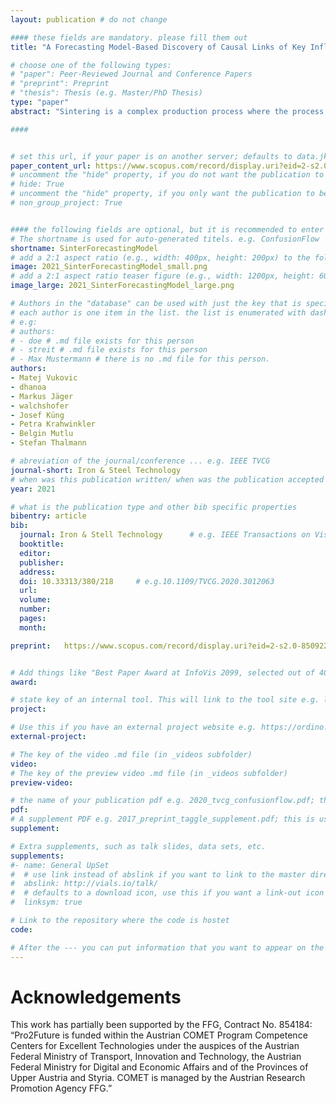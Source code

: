 ```yaml
---
layout: publication # do not change

#### these fields are mandatory. please fill them out
title: "A Forecasting Model-Based Discovery of Causal Links of Key Influencing Performance Quality Indicators for Sinter Production Improvement" # title of your publication 

# choose one of the following types:
# "paper": Peer-Reviewed Journal and Conference Papers
# "preprint": Preprint
# "thesis": Thesis (e.g. Master/PhD Thesis)
type: "paper"
abstract: "Sintering is a complex production process where the process stability and product quality depend on various parameters. Building a forecasting model improves this process. Artificial intelligence (AI) approaches show promising results in comparison to current physical models. They are mostly considered black box models because of their hidden layers. Due to their complexity and limited traceability, it is difficult to draw conclusions for real sinter processes and improving the physical models in a running plant. This challenge is addressed by focusing on detecting causal links from AI-based forecasting models in order to improve the understanding of sintering and optimizing existing physical models." # insert the abstract of your publication between the quotes; you can use html e.g. to make links (<a></a>) or generate bold (<b></b>) etc. text 

####


# set this url, if your paper is on another server; defaults to data.jku-vds-lab.at
paper_content_url: https://www.scopus.com/record/display.uri?eid=2-s2.0-85092267170&origin=inward&txGid=5f94bfde7a78639aa60327d0e70e1a23
# uncomment the "hide" property, if you do not want the publication to be displayed on the website (usually you don't need this)
# hide: True
# uncomment the "hide" property, if you only want the publication to be displayed on your personal page (i.e. publications where you contributed, but does not have anything to do with the Vis Group e.g. Master Thesis,...)
# non_group_project: True


#### the following fields are optional, but it is recommended to enter as much information as possible
# The shortname is used for auto-generated titels. e.g. ConfusionFlow
shortname: SinterForecastingModel
# add a 2:1 aspect ratio (e.g., width: 400px, height: 200px) to the folder /assets/images/papers/ e.g. 2020_tvcg_confusionflow.png
image: 2021_SinterForecastingModel_small.png
# add a 2:1 aspect ratio teaser figure (e.g., width: 1200px, height: 600px) to the folder /assets/images/papers/ e.g. 2020_tvcg_confusionflow_teaser.png
image_large: 2021_SinterForecastingModel_large.png

# Authors in the "database" can be used with just the key that is specified in the corresponding .md file (usually it is the lastname in lower case e.g. doe). Authors that do not have an individual page here should be stated with their full name (e.g. John Doe)
# each author is one item in the list. the list is enumerated with dashes ("-")
# e.g:
# authors:
# - doe # .md file exists for this person
# - streit # .md file exists for this person
# - Max Mustermann # there is no .md file for this person.
authors:
- Matej Vukovic
- dhanoa
- Markus Jäger
- walchshofer
- Josef Küng
- Petra Krahwinkler
- Belgin Mutlu
- Stefan Thalmann

# abreviation of the journal/conference ... e.g. IEEE TVCG
journal-short: Iron & Steel Technology
# when was this publication written/ when was the publication accepted (e.g. 2020)
year: 2021

# what is the publication type and other bib specific properties
bibentry: article
bib:
  journal: Iron & Stell Technology		# e.g. IEEE Transactions on Visualization and Computer Graphics (to appear)
  booktitle: 
  editor: 
  publisher: 
  address: 
  doi: 10.33313/380/218		# e.g.10.1109/TVCG.2020.3012063
  url: 
  volume: 
  number: 
  pages:
  month: 

preprint:	https://www.scopus.com/record/display.uri?eid=2-s2.0-85092267170&origin=inward&txGid=5f94bfde7a78639aa60327d0e70e1a23 # here you can put the preprint link (arxiv.org, osf.io,...) e.g. https://arxiv.org/abs/1910.00969


# Add things like "Best Paper Award at InfoVis 2099, selected out of 4000 submissions"
award:

# state key of an internal tool. This will link to the tool site e.g. lineup (usually not needed)
project: 

# Use this if you have an external project website e.g. https://ordino.caleydoapp.org/
external-project: 

# The key of the video .md file (in _videos subfolder)
video: 
# The key of the preview video .md file (in _videos subfolder)
preview-video:

# the name of your publication pdf e.g. 2020_tvcg_confusionflow.pdf; this is usually uploaded to the caleydo aws server
pdf: 
# A supplement PDF e.g. 2017_preprint_taggle_supplement.pdf; this is usually uploaded to the caleydo aws server
supplement: 

# Extra supplements, such as talk slides, data sets, etc.
supplements:
#- name: General UpSet
#  # use link instead of abslink if you want to link to the master directory
#  abslink: http://vials.io/talk/
#  # defaults to a download icon, use this if you want a link-out icon
#  linksym: true

# Link to the repository where the code is hostet
code: 

# After the --- you can put information that you want to appear on the website using markdown formatting or HTML. A good example are acknowledgements, extra references, an erratum, etc.
---
```


# Acknowledgements
This work has partially been supported by the FFG, Contract No. 854184: “Pro2Future is funded within the Austrian COMET Program Competence Centers for Excellent Technologies under the auspices of the Austrian Federal Ministry of Transport, Innovation and Technology, the Austrian Federal Ministry for Digital and Economic Affairs and of the Provinces of Upper Austria and Styria. COMET is managed by the Austrian Research Promotion Agency FFG.”